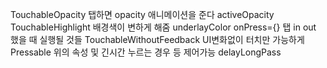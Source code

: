 TouchableOpacity 탭하면 opacity 애니메이션을 준다 activeOpacity
TouchableHighlight 배경색이 변하게 해줌 underlayColor
onPress={} 탭 in out 했을 때 실행될 것들
TouchableWithoutFeedback UI변화없이 터치만 가능하게
Pressable 위의 속성 및 긴시간 누르는 경우 등 제어가능 delayLongPass
